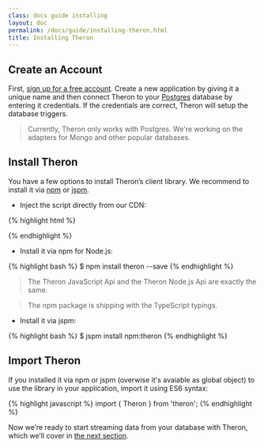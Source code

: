 ```yaml
---
class: docs guide installing
layout: doc
permalink: /docs/guide/installing-theron.html
title: Installing Theron
---
```


## Create an Account

First, [sign up for a free account](/signup). Create a new application by giving
it a unique name and then connect Theron to your [Postgres](http://postgresql.org)
database by entering it credentials. If the credentials are correct, Theron will
setup the database triggers.

> Currently, Theron only works with Postgres. We're working on the adapters for
> Mongo and other popular databases.

## Install Theron

You have a few options to install Theron’s client library. We recommend to
install it via [npm](https://www.npmjs.com/package/theron) or [jspm](http://jspm.io).

-	Inject the script directly from our CDN:

{% highlight html %}
<script src="//cdn.therondb.com/bundles/0.1.4/theron.umd.js"></script>
{% endhighlight %}

-	Install it via npm for Node.js:

{% highlight bash %}
$ npm install theron --save
{% endhighlight %}

> The Theron JavaScript Api and the Theron Node.js Api are exactly the same.

> The npm package is shipping with the TypeScript typings.

-	Install it via jspm:

{% highlight bash %}
$ jspm install npm:theron
{% endhighlight %}

## Import Theron

If you installed it via npm or jspm (overwise it's avaiable as global object) to
use the library in your application, import it using ES6 syntax:

{% highlight javascript %}
import { Theron } from 'theron';
{% endhighlight %}

Now we’re ready to start streaming data from your database with Theron, which
we’ll cover in [the next section](./understanding-stream.html).
